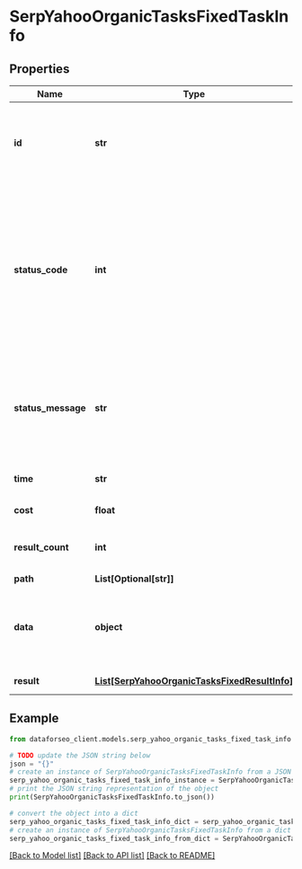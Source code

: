 # SerpYahooOrganicTasksFixedTaskInfo


## Properties

Name | Type | Description | Notes
------------ | ------------- | ------------- | -------------
**id** | **str** | task identifier unique task identifier in our system in the UUID format | [optional] 
**status_code** | **int** | status code of the task generated by DataForSEO, can be within the following range: 10000-60000 you can find the full list of the response codes here | [optional] 
**status_message** | **str** | informational message of the task you can find the full list of general informational messages here | [optional] 
**time** | **str** | execution time, seconds | [optional] 
**cost** | **float** | total tasks cost, USD | [optional] 
**result_count** | **int** | number of elements in the result array | [optional] 
**path** | **List[Optional[str]]** | URL path | [optional] 
**data** | **object** | contains the same parameters that you specified in the POST request | [optional] 
**result** | [**List[SerpYahooOrganicTasksFixedResultInfo]**](SerpYahooOrganicTasksFixedResultInfo.md) | array of results | [optional] 

## Example

```python
from dataforseo_client.models.serp_yahoo_organic_tasks_fixed_task_info import SerpYahooOrganicTasksFixedTaskInfo

# TODO update the JSON string below
json = "{}"
# create an instance of SerpYahooOrganicTasksFixedTaskInfo from a JSON string
serp_yahoo_organic_tasks_fixed_task_info_instance = SerpYahooOrganicTasksFixedTaskInfo.from_json(json)
# print the JSON string representation of the object
print(SerpYahooOrganicTasksFixedTaskInfo.to_json())

# convert the object into a dict
serp_yahoo_organic_tasks_fixed_task_info_dict = serp_yahoo_organic_tasks_fixed_task_info_instance.to_dict()
# create an instance of SerpYahooOrganicTasksFixedTaskInfo from a dict
serp_yahoo_organic_tasks_fixed_task_info_from_dict = SerpYahooOrganicTasksFixedTaskInfo.from_dict(serp_yahoo_organic_tasks_fixed_task_info_dict)
```
[[Back to Model list]](../README.md#documentation-for-models) [[Back to API list]](../README.md#documentation-for-api-endpoints) [[Back to README]](../README.md)


